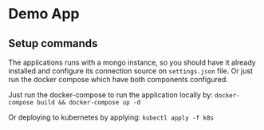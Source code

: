 # Demo App

## Setup commands

The applications runs with a mongo instance, so you should have it already installed and configure its connection source on `settings.json` file. Or just run the docker compose which have both components configured.

Just run the docker-compose to run the application locally by:
```docker-compose build && docker-compose up -d```

Or deploying to kubernetes by applying:
```kubectl apply -f k8s```
